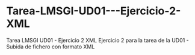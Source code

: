 # Tarea-LMSGI-UD01---Ejercicio-2-XML
Tarea LMSGI UD01 - Ejercicio 2 XML
Ejercicio 2 para la tarea de la UD01 - Subida de fichero con formato XML

